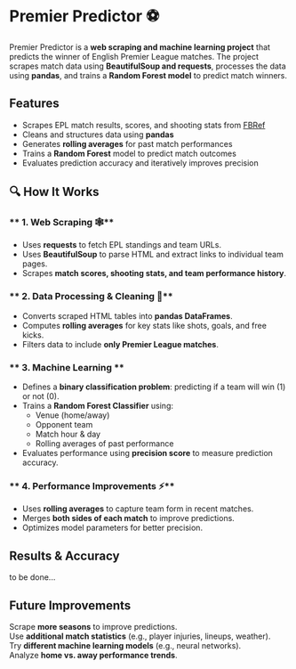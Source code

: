 # Premier Predictor ⚽  

Premier Predictor is a **web scraping and machine learning project** that predicts the winner of English Premier League matches. The project scrapes match data using **BeautifulSoup and requests**, processes the data using **pandas**, and trains a **Random Forest model** to predict match winners.

## Features  
- Scrapes EPL match results, scores, and shooting stats from [FBRef](https://fbref.com/en/)  
- Cleans and structures data using **pandas**  
- Generates **rolling averages** for past match performances  
- Trains a **Random Forest** model to predict match outcomes  
- Evaluates prediction accuracy and iteratively improves precision  

## 🔍 How It Works  
### ** 1. Web Scraping 🕸**  
- Uses **requests** to fetch EPL standings and team URLs.  
- Uses **BeautifulSoup** to parse HTML and extract links to individual team pages.  
- Scrapes **match scores, shooting stats, and team performance history**.  

### ** 2. Data Processing & Cleaning 🧼**  
- Converts scraped HTML tables into **pandas DataFrames**.  
- Computes **rolling averages** for key stats like shots, goals, and free kicks.  
- Filters data to include **only Premier League matches**.  

### ** 3. Machine Learning **  
- Defines a **binary classification problem**: predicting if a team will win (1) or not (0).  
- Trains a **Random Forest Classifier** using:  
  - Venue (home/away)  
  - Opponent team  
  - Match hour & day  
  - Rolling averages of past performance  
- Evaluates performance using **precision score** to measure prediction accuracy.  

### ** 4. Performance Improvements ⚡**  
- Uses **rolling averages** to capture team form in recent matches.  
- Merges **both sides of each match** to improve predictions.  
- Optimizes model parameters for better precision.  

## Results & Accuracy  
to be done...


## Future Improvements  
Scrape **more seasons** to improve predictions.  
Use **additional match statistics** (e.g., player injuries, lineups, weather).  
Try **different machine learning models** (e.g., neural networks).  
Analyze **home vs. away performance trends**.  